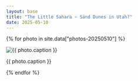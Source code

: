 ```yaml
---
layout: base
title: "The Little Sahara ~ Sand Dunes in Utah?"
date: 2025-05-10
---
```


{% for photo in site.data["photos-20250510"] %}
  <div>
    <img src="{{ site.baseurl }}/photos/{{ photo.file }}" alt="{{ photo.caption }}">
    <p>{{ photo.caption }}</p>
  </div>
{% endfor %}